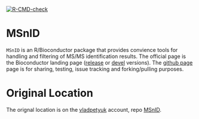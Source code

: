 
<!-- badges: start -->
[![R-CMD-check](https://github.com/PNNL-Comp-Mass-Spec/MSnID/workflows/R-CMD-check/badge.svg)](https://github.com/PNNL-Comp-Mass-Spec/MSnID/actions)
<!-- badges: end -->

MSnID
====
`MSnID` is an R/Bioconductor package that provides convience tools for handling and filtering of MS/MS identification results. The official page is the Bioconductor landing page ([release](http://www.bioconductor.org/packages/release/bioc/html/MSnID.html) or [devel](http://www.bioconductor.org/packages/devel/bioc/html/MSnID.html) versions). The [github page](https://github.com/PNNL-Comp-Mass-Spec/MSnID) page is for sharing, testing, issue tracking and forking/pulling purposes.

Original Location
====
The orignal location is on the [vladpetyuk](https://github.com/vladpetyuk) account, repo [MSnID](https://github.com/vladpetyuk/MSnID).

